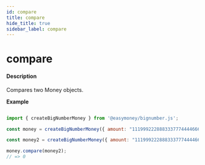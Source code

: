 ```yaml
---
id: compare
title: compare
hide_title: true
sidebar_label: compare
---
```


# compare

#### Description

Compares two Money objects.

**Example**

```js

import { createBigNumberMoney } from '@easymoney/bignumber.js';

const money = createBigNumberMoney({ amount: "1119992228883337774444666555", currency: 'USD' });

const money2 = createBigNumberMoney({ amount: "1119992228883337774444666555", currency: 'USD' });

money.compare(money2);
// => 0

```
